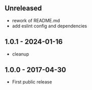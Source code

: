 ## Unreleased

- rework of README.md
- add eslint config and dependencies

## 1.0.1 - 2024-01-16

- cleanup


## 1.0.0 - 2017-04-30

- First public release
